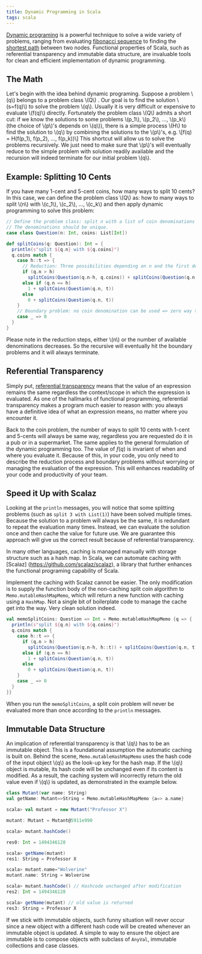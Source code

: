 ```yaml
---
title: Dynamic Programming in Scala
tags: scala
---
```

[Dynamic programing](https://en.wikipedia.org/wiki/Dynamic_programming) is a powerful technique to solve a wide variety of problems, ranging from evaluating [fibonacci sequence](https://en.wikipedia.org/wiki/Fibonacci_number) to finding the [shortest path](https://en.wikipedia.org/wiki/Bellman%E2%80%93Ford_algorithm) between two nodes. Functional properties of Scala, such as referential transparency and immutable data structure, are invaluable tools for clean and efficient implementation of dynamic programming.

<!-- more -->

## The Math
Let's begin with the idea behind dynamic programing. Suppose a problem \\(q\\)  belongs to a problem class \\(Q\\) . Our goal is to find the solution \\(s=f(q)\\) to solve the problem \\(q\\). Usually it is very difficult or expensive to evaluate \\(f(q)\\) directly. Fortunately the problem class \\(Q\\) admits a short cut: if we know the solutions to some problems \\(p_1\\), \\(p_2\\), ...,  \\(p_k\\) (the choice of \\(p\\)'s depends on \\(q\\)), there is a simple process \\(H\\) to find the solution to \\(q\\) by combining the solutions to the \\(p\\)'s, e.g.
\\[f(q) = H(f(p_1), f(p_2), ..., f(p_k))\\]
This shortcut will allow us to solve the problems recursively. We just need to make sure that \\(p\\)'s will eventually reduce to the simple problem with solution readily available and the recursion will indeed terminate for our initial problem \\(q\\).

## Example: Splitting 10 Cents
If you have many 1-cent and 5-cent coins, how many ways to split 10 cents? In this case, we can define the problem class \\(Q\\) as: how to many ways to split \\(n\\) with \\(c_1\\), \\(c_2\\), ...,  \\(c_k\\) and then apply dynamic programming to solve this problem:

``` scala
// Define the problem class: split n with a list of coin denominations
// The denominations should be unique.
case class Question(n: Int, coins: List[Int])

def splitCoins(q: Question): Int = {
  println(s"split ${q.n} with ${q.coins}")
  q.coins match {
    case h::t => {
      // Reduction: Three possibilities depending on n and the first denomination
      if (q.n > h)
        splitCoins(Question(q.n-h, q.coins)) + splitCoins(Question(q.n, t))
      else if (q.n == h)
        1 + splitCoins(Question(q.n, t))
      else
        0 + splitCoins(Question(q.n, t))
    }
    // Boundary problem: no coin denomination can be used => zero way to split n
    case _ => 0
  }
}
```

Please note in the reduction steps, either \\(n\\) or the number of available denominations decreases. So the recursive will eventually hit the boundary problems and it will always terminate.

## Referential Transparency
Simply put, [referential transparency](https://en.wikipedia.org/wiki/Referential_transparency_(computer_science)) means that the value of an expression remains the same regardless the context/scope in which the expression is evaluated. As one of the hallmarks of functional programming, referential transparency makes a program much easier to reason with: you always have a definitive idea of what an expression means, no matter where you encounter it.

Back to the coin problem, the number of ways to split 10 cents with 1-cent and 5-cents will always be same way, regardless you are requested do it in a pub or in a supermarket. The same applies to the general formulation of the dynamic programming too. The value of $f(q)$ is invariant of when and where you evaluate it. Because of this, in your code, you only need to describe the reduction process and boundary problems without worrying or managing the evaluation of the expression. This will enhances readability of your code and productivity of your team.

## Speed it Up with Scalaz
Looking at the `println` messages, you will notice that some splitting problems (such as `split 3 with List(1)`) have been solved multiple times. Because the solution to a problem will always be the same, it is redundant to repeat the evaluation many times. Instead, we can evaluate the solution once and then cache the value for future use. We are guarantee this approach will give us the correct result because of referential transparency.

In many other languages, caching is managed manually with storage structure such as a hash map. In Scala, we can automate caching with [Scalaz] (https://github.com/scalaz/scalaz), a library that further enhances the functional programing capability of Scala.

Implement the caching with Scalaz cannot be easier. The only modification is to supply the function body of the non-caching split coin algorithm to `Memo.mutableHashMapMemo`, which will return a new function with caching using a `HashMap`. Not a single bit of boilerplate code to manage the cache get into the way. Very clean solution indeed.

``` scala
val memoSplitCoins: Question => Int = Memo.mutableHashMapMemo {q => {
  println(s"split ${q.n} with ${q.coins}")
  q.coins match {
    case h::t => {
      if (q.n > h)
        splitCoins(Question(q.n-h, h::t)) + splitCoins(Question(q.n, t))
      else if (q.n == h)
        1 + splitCoins(Question(q.n, t))
      else
        0 + splitCoins(Question(q.n, t))
    }
    case _ => 0
  }
}}
```
When you run the `memoSplitCoins`,  a split coin problem will never be evaluated more than once according to the `println` messages.

## Immutable Data Structure
An implication of referential transparency is that \\(q\\) has to be an immutable object. This is a foundational assumption the automatic caching is built on. Behind the scene, `Memo.mutableHashMapMemo` uses the hash code of the input object \\(q\\) as the look-up key for the hash map. If the \\(q\\)  object is mutable, its hash code will be unchanged even if its content is modified. As a result, the caching system will incorrectly return the old value even if \\(q\\) is updated, as demonstrated in the example below.

``` scala
class Mutant(var name: String)
val getName: Mutant=>String = Memo.mutableHashMapMemo {a=> a.name}

scala> val mutant = new Mutant("Professor X")

mutant: Mutant = Mutant@5911e990

scala> mutant.hashCode()

res0: Int = 1494346128

scala> getName(mutant)
res1: String = Professor X

scala> mutant.name="Wolverine"
mutant.name: String = Wolverine

scala> mutant.hashCode() // Hashcode unchanged after modification
res2: Int = 1494346128

scala> getName(mutant) // old value is returned
res3: String = Professor X
```

If we stick with immutable objects, such funny situation will never occur since a new object with a different hash code will be created whenever an immutable object is updated. A simple to way to ensure the object are immutable is to compose objects with subclass of `AnyVal`, immutable collections and case classes.

